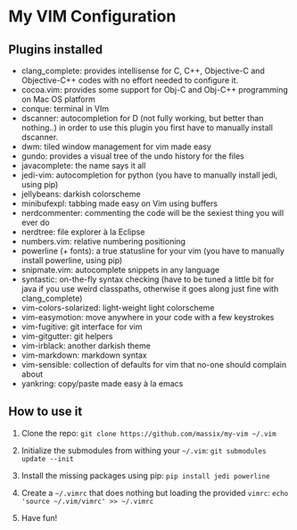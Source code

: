 My VIM Configuration
====================

## Plugins installed
- clang_complete: provides intellisense for C, C++, Objective-C and Objective-C++ codes
  with no effort needed to configure it.
- cocoa.vim: provides some support for Obj-C and Obj-C++ programming on Mac OS platform
- conque: terminal in VIm
- dscanner: autocompletion for D (not fully working, but better than nothing..)
    in order to use this plugin you first have to manually install dscanner.
- dwm: tiled window management for vim made easy
- gundo: provides a visual tree of the undo history for the files
- javacomplete: the name says it all
- jedi-vim: autocompletion for python (you have to manually install jedi, using pip)
- jellybeans: darkish colorscheme
- minibufexpl: tabbing made easy on Vim using buffers
- nerdcommenter: commenting the code will be the sexiest thing you will ever do
- nerdtree: file explorer à la Eclipse
- numbers.vim: relative numbering positioning
- powerline (+ fonts): a true statusline for your vim (you have to manually install
  	powerline, using pip)
- snipmate.vim: autocomplete snippets in any language
- syntastic: on-the-fly syntax checking (have to be tuned a little bit for java if you
  	use weird classpaths, otherwise it goes along just fine with clang_complete)
- vim-colors-solarized: light-weight light colorscheme
- vim-easymotion: move anywhere in your code with a few keystrokes
- vim-fugitive: git interface for vim
- vim-gitgutter: git helpers
- vim-irblack: another darkish theme
- vim-markdown: markdown syntax
- vim-sensible: collection of defaults for vim that no-one should complain about
- yankring: copy/paste made easy à la emacs

## How to use it
1. Clone the repo:
   `git clone https://github.com/massix/my-vim ~/.vim`

2. Initialize the submodules from withing your `~/.vim`:
   `git submodules update --init`

3. Install the missing packages using pip:
   `pip install jedi powerline`

4. Create a `~/.vimrc` that does nothing but loading the provided `vimrc`:
   `echo 'source ~/.vim/vimrc' >> ~/.vimrc`

5. Have fun!

